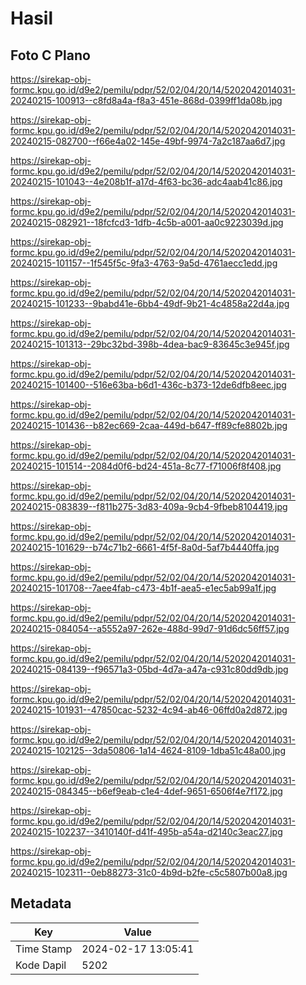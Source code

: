 # Hasil

## Foto C Plano

https://sirekap-obj-formc.kpu.go.id/d9e2/pemilu/pdpr/52/02/04/20/14/5202042014031-20240215-100913--c8fd8a4a-f8a3-451e-868d-0399ff1da08b.jpg

https://sirekap-obj-formc.kpu.go.id/d9e2/pemilu/pdpr/52/02/04/20/14/5202042014031-20240215-082700--f66e4a02-145e-49bf-9974-7a2c187aa6d7.jpg

https://sirekap-obj-formc.kpu.go.id/d9e2/pemilu/pdpr/52/02/04/20/14/5202042014031-20240215-101043--4e208b1f-a17d-4f63-bc36-adc4aab41c86.jpg

https://sirekap-obj-formc.kpu.go.id/d9e2/pemilu/pdpr/52/02/04/20/14/5202042014031-20240215-082921--18fcfcd3-1dfb-4c5b-a001-aa0c9223039d.jpg

https://sirekap-obj-formc.kpu.go.id/d9e2/pemilu/pdpr/52/02/04/20/14/5202042014031-20240215-101157--1f545f5c-9fa3-4763-9a5d-4761aecc1edd.jpg

https://sirekap-obj-formc.kpu.go.id/d9e2/pemilu/pdpr/52/02/04/20/14/5202042014031-20240215-101233--9babd41e-6bb4-49df-9b21-4c4858a22d4a.jpg

https://sirekap-obj-formc.kpu.go.id/d9e2/pemilu/pdpr/52/02/04/20/14/5202042014031-20240215-101313--29bc32bd-398b-4dea-bac9-83645c3e945f.jpg

https://sirekap-obj-formc.kpu.go.id/d9e2/pemilu/pdpr/52/02/04/20/14/5202042014031-20240215-101400--516e63ba-b6d1-436c-b373-12de6dfb8eec.jpg

https://sirekap-obj-formc.kpu.go.id/d9e2/pemilu/pdpr/52/02/04/20/14/5202042014031-20240215-101436--b82ec669-2caa-449d-b647-ff89cfe8802b.jpg

https://sirekap-obj-formc.kpu.go.id/d9e2/pemilu/pdpr/52/02/04/20/14/5202042014031-20240215-101514--2084d0f6-bd24-451a-8c77-f71006f8f408.jpg

https://sirekap-obj-formc.kpu.go.id/d9e2/pemilu/pdpr/52/02/04/20/14/5202042014031-20240215-083839--f811b275-3d83-409a-9cb4-9fbeb8104419.jpg

https://sirekap-obj-formc.kpu.go.id/d9e2/pemilu/pdpr/52/02/04/20/14/5202042014031-20240215-101629--b74c71b2-6661-4f5f-8a0d-5af7b4440ffa.jpg

https://sirekap-obj-formc.kpu.go.id/d9e2/pemilu/pdpr/52/02/04/20/14/5202042014031-20240215-101708--7aee4fab-c473-4b1f-aea5-e1ec5ab99a1f.jpg

https://sirekap-obj-formc.kpu.go.id/d9e2/pemilu/pdpr/52/02/04/20/14/5202042014031-20240215-084054--a5552a97-262e-488d-99d7-91d6dc56ff57.jpg

https://sirekap-obj-formc.kpu.go.id/d9e2/pemilu/pdpr/52/02/04/20/14/5202042014031-20240215-084139--f96571a3-05bd-4d7a-a47a-c931c80dd9db.jpg

https://sirekap-obj-formc.kpu.go.id/d9e2/pemilu/pdpr/52/02/04/20/14/5202042014031-20240215-101931--47850cac-5232-4c94-ab46-06ffd0a2d872.jpg

https://sirekap-obj-formc.kpu.go.id/d9e2/pemilu/pdpr/52/02/04/20/14/5202042014031-20240215-102125--3da50806-1a14-4624-8109-1dba51c48a00.jpg

https://sirekap-obj-formc.kpu.go.id/d9e2/pemilu/pdpr/52/02/04/20/14/5202042014031-20240215-084345--b6ef9eab-c1e4-4def-9651-6506f4e7f172.jpg

https://sirekap-obj-formc.kpu.go.id/d9e2/pemilu/pdpr/52/02/04/20/14/5202042014031-20240215-102237--3410140f-d41f-495b-a54a-d2140c3eac27.jpg

https://sirekap-obj-formc.kpu.go.id/d9e2/pemilu/pdpr/52/02/04/20/14/5202042014031-20240215-102311--0eb88273-31c0-4b9d-b2fe-c5c5807b00a8.jpg


## Metadata

| Key        | Value               |
| ---------- | ------------------- |
| Time Stamp | 2024-02-17 13:05:41 |
| Kode Dapil | 5202                |



